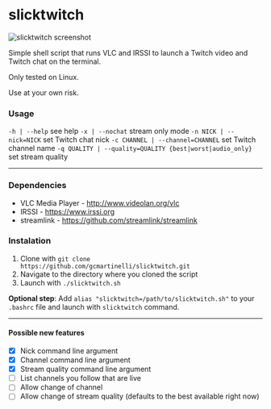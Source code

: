 # slicktwitch

![slicktwitch screenshot](https://i.imgur.com/YoUyZml.png)

Simple shell script that runs VLC and IRSSI to launch a Twitch video and Twitch chat on the terminal.

Only tested on Linux.

Use at your own risk.

### Usage
`-h | --help`												see help
`-x | --nochat`												stream only mode
`-n NICK | --nick=NICK`										set Twitch chat nick
`-c CHANNEL | --channel=CHANNEL`							set Twitch channel name
`-q QUALITY | --quality=QUALITY {best|worst|audio_only}`	set stream quality

---

### Dependencies
* VLC Media Player - http://www.videolan.org/vlc
* IRSSI - https://www.irssi.org
* streamlink - https://github.com/streamlink/streamlink

### Instalation
1. Clone with `git clone https://github.com/gcmartinelli/slicktwitch.git`
2. Navigate to the directory where you cloned the script
3. Launch with `./slicktwitch.sh`

**Optional step**: Add `alias "slicktwitch=/path/to/slicktwitch.sh"` to your `.bashrc` file and launch with `slicktwitch` command.

---

#### Possible new features
- [x] Nick command line argument
- [x] Channel command line argument
- [x] Stream quality command line argument
- [ ] List channels you follow that are live
- [ ] Allow change of channel
- [ ] Allow change of stream quality (defaults to the best available right now)

